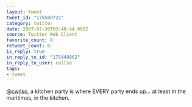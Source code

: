 ```yaml
---
layout: tweet
tweet_id: "175589722"
category: twitter
date: 2007-07-30T03:48:44.000Z
source: Twitter Web Client
favorite_count: 0
retweet_count: 0
is_reply: true
in_reply_to_id: "175448862"
in_reply_to_user: cwilso
tags:
- tweet
---
```


[@cwilso](https://twitter.com/@cwilso), a kitchen party is where EVERY party ends up... at least in the maritimes, in the kitchen.
